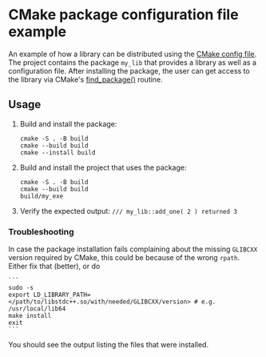 # CMake package configuration file example

An example of how a library can be distributed using the [CMake config file](https://cmake.org/cmake/help/book/mastering-cmake/chapter/Finding%20Packages.html#creating-cmake-package-configuration-files).
The project contains the package `my_lib` that provides a library as well as a configuration file.
After installing the package, the user can get access to the library via CMake's [find_package()](https://cmake.org/cmake/help/latest/command/find_package.html) routine.

## Usage

1. Build and install the package:

    ```
    cmake -S . -B build
    cmake --build build
    cmake --install build
    ```
    
1. Build and install the project that uses the package:

    ```
    cmake -S . -B build
    cmake --build build
    build/my_exe
    ```

1. Verify the expected output: `/// my_lib::add_one( 2 ) returned 3`

### Troubleshooting

In case the package installation fails complaining about the missing `GLIBCXX` version required by CMake, this could be because of the wrong `rpath`.
Either fix that (better), or do

    ```
    sudo -s
    export LD_LIBRARY_PATH=</path/to/libstdc++.so/with/needed/GLIBCXX/version> # e.g. /usr/local/lib64
    make install
    exit
    ```

You should see the output listing the files that were installed.
